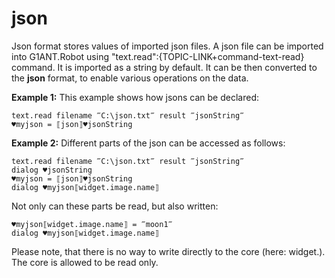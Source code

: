 # json



Json format stores values of imported json files.
A json file can be imported into G1ANT.Robot using "text.read":{TOPIC-LINK+command-text-read} command. It is imported as a string by default. It can be then converted to the **json** format, to enable various operations on the data.


**Example 1:**
This example shows how jsons can be declared:

```G1ANT
text.read filename ‴C:\json.txt‴ result ‴jsonString‴
♥myjson = ⟦json⟧♥jsonString
```

**Example 2:**
Different parts of the json can be accessed as follows:

```G1ANT
text.read filename ‴C:\json.txt‴ result ‴jsonString‴
dialog ♥jsonString
♥myjson = ⟦json⟧♥jsonString
dialog ♥myjson⟦widget.image.name⟧
```

    

Not only can these parts be read, but also written:

```G1ANT
♥myjson⟦widget.image.name⟧ = ‴moon1‴
dialog ♥myjson⟦widget.image.name⟧ 
```

 

Please note, that there is no way to write directly to the core (here: widget.). The core is allowed to be read only.
